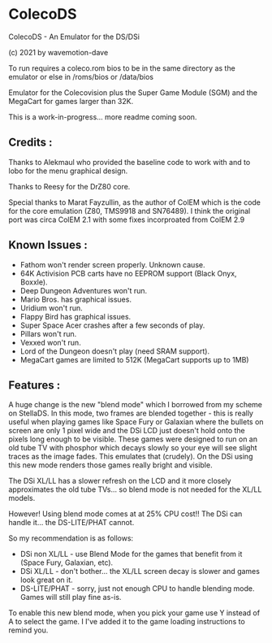 # ColecoDS
ColecoDS - An Emulator for the DS/DSi

(c) 2021 by wavemotion-dave

To run requires a coleco.rom bios to 
be in the same directory as the emulator
or else in /roms/bios or /data/bios

Emulator for the Colecovision plus the
Super Game Module (SGM) and the MegaCart
for games larger than 32K.

This is a work-in-progress... more readme 
coming soon.

Credits :
-----------------------
Thanks to Alekmaul who provided the 
baseline code to work with and to lobo
for the menu graphical design.

Thanks to Reesy for the DrZ80 core.

Special thanks to  Marat Fayzullin, as the 
author of ColEM which is the code for the 
core emulation (Z80, TMS9918 and SN76489).
I think the original port was circa ColEM 2.1
with some fixes incorproated from ColEM 2.9

Known Issues :
-----------------------
* Fathom won't render screen properly. Unknown cause.
* 64K Activision PCB carts have no EEPROM support (Black Onyx, Boxxle).
* Deep Dungeon Adventures won't run.
* Mario Bros. has graphical issues.
* Uridium won't run.
* Flappy Bird has graphical issues.
* Super Space Acer crashes after a few seconds of play.
* Pillars won't run.
* Vexxed won't run.
* Lord of the Dungeon doesn't play (need SRAM support).
* MegaCart games are limited to 512K (MegaCart supports up to 1MB)

Features :
-----------------------
A huge change is the new "blend mode" which I borrowed from my scheme on StellaDS. In this mode, 
two frames are blended together - this is really useful when playing games like Space Fury or Galaxian 
where the bullets on screen are only 1 pixel wide and the DSi LCD just doesn't hold onto the pixels 
long enough to be visible. These games were designed to run on an old tube TV with phosphor which 
decays slowly so your eye will see slight traces as the image fades. This emulates that (crudely).
On the DSi using this new mode renders those games really bright and visible.

The DSi XL/LL has a slower refresh on the LCD and it more closely approximates the old tube TVs... 
so blend mode is not needed for the XL/LL models.

However! Using blend mode comes at at 25% CPU cost!! The DSi can handle it... the DS-LITE/PHAT cannot.

So my recommendation is as follows:
* DSi non XL/LL - use Blend Mode for the games that benefit from it (Space Fury, Galaxian, etc).
* DSi XL/LL - don't bother... the XL/LL screen decay is slower and games look great on it.
* DS-LITE/PHAT - sorry, just not enough CPU to handle blending mode. Games will still play fine as-is.

To enable this new blend mode, when you pick your game use Y instead of A to select the game. I
I've added it to the game loading instructions to remind you.


